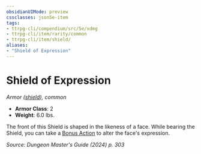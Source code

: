 ```yaml
---
obsidianUIMode: preview
cssclasses: json5e-item
tags:
- ttrpg-cli/compendium/src/5e/xdmg
- ttrpg-cli/item/rarity/common
- ttrpg-cli/item/shield/
aliases: 
- "Shield of Expression"
---
```

# Shield of Expression
*Armor ([shield](/3-Mechanics/CLI/items/shield-xphb.md)), common*  


- **Armor Class**: 2
- **Weight**: 6.0 lbs.

The front of this Shield is shaped in the likeness of a face. While bearing the Shield, you can take a [Bonus Action](/3-Mechanics/CLI/variant-rules/bonus-action-xphb.md) to alter the face's expression.

*Source: Dungeon Master's Guide (2024) p. 303*